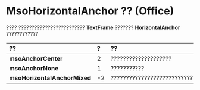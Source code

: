
# MsoHorizontalAnchor ?? (Office)

???? ????????????????????????? **TextFrame** ??????? **HorizontalAnchor** ????????????



|**??**|**?**|**??**|
|:-----|:-----|:-----|
|**msoAnchorCenter**|2|????????????????????|
|**msoAnchorNone**|1|???????????|
|**msoHorizontalAnchorMixed**|-2|???????????????????????????|

